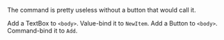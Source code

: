 ﻿---
Title: The Add Form
---

The command is pretty useless without a button that would call it.

Add a TextBox to `<body>`. Value-bind it to `NewItem`. Add a Button to `<body>`. Command-bind it to `Add`.